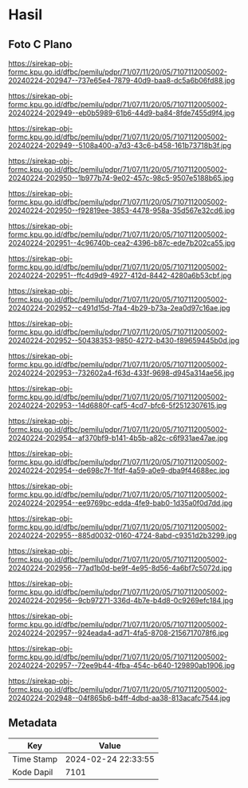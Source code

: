 # Hasil

## Foto C Plano

https://sirekap-obj-formc.kpu.go.id/dfbc/pemilu/pdpr/71/07/11/20/05/7107112005002-20240224-202947--737e65e4-7879-40d9-baa8-dc5a6b06fd88.jpg

https://sirekap-obj-formc.kpu.go.id/dfbc/pemilu/pdpr/71/07/11/20/05/7107112005002-20240224-202949--eb0b5989-61b6-44d9-ba84-8fde7455d9f4.jpg

https://sirekap-obj-formc.kpu.go.id/dfbc/pemilu/pdpr/71/07/11/20/05/7107112005002-20240224-202949--5108a400-a7d3-43c6-b458-161b73718b3f.jpg

https://sirekap-obj-formc.kpu.go.id/dfbc/pemilu/pdpr/71/07/11/20/05/7107112005002-20240224-202950--1b977b74-9e02-457c-98c5-9507e5188b65.jpg

https://sirekap-obj-formc.kpu.go.id/dfbc/pemilu/pdpr/71/07/11/20/05/7107112005002-20240224-202950--f92819ee-3853-4478-958a-35d567e32cd6.jpg

https://sirekap-obj-formc.kpu.go.id/dfbc/pemilu/pdpr/71/07/11/20/05/7107112005002-20240224-202951--4c96740b-cea2-4396-b87c-ede7b202ca55.jpg

https://sirekap-obj-formc.kpu.go.id/dfbc/pemilu/pdpr/71/07/11/20/05/7107112005002-20240224-202951--ffc4d9d9-4927-412d-8442-4280a6b53cbf.jpg

https://sirekap-obj-formc.kpu.go.id/dfbc/pemilu/pdpr/71/07/11/20/05/7107112005002-20240224-202952--c491d15d-7fa4-4b29-b73a-2ea0d97c16ae.jpg

https://sirekap-obj-formc.kpu.go.id/dfbc/pemilu/pdpr/71/07/11/20/05/7107112005002-20240224-202952--50438353-9850-4272-b430-f89659445b0d.jpg

https://sirekap-obj-formc.kpu.go.id/dfbc/pemilu/pdpr/71/07/11/20/05/7107112005002-20240224-202953--732602a4-f63d-433f-9698-d945a314ae56.jpg

https://sirekap-obj-formc.kpu.go.id/dfbc/pemilu/pdpr/71/07/11/20/05/7107112005002-20240224-202953--14d6880f-caf5-4cd7-bfc6-5f2512307615.jpg

https://sirekap-obj-formc.kpu.go.id/dfbc/pemilu/pdpr/71/07/11/20/05/7107112005002-20240224-202954--af370bf9-b141-4b5b-a82c-c6f931ae47ae.jpg

https://sirekap-obj-formc.kpu.go.id/dfbc/pemilu/pdpr/71/07/11/20/05/7107112005002-20240224-202954--de698c7f-1fdf-4a59-a0e9-dba9f44688ec.jpg

https://sirekap-obj-formc.kpu.go.id/dfbc/pemilu/pdpr/71/07/11/20/05/7107112005002-20240224-202954--ee9769bc-edda-4fe9-bab0-1d35a0f0d7dd.jpg

https://sirekap-obj-formc.kpu.go.id/dfbc/pemilu/pdpr/71/07/11/20/05/7107112005002-20240224-202955--885d0032-0160-4724-8abd-c9351d2b3299.jpg

https://sirekap-obj-formc.kpu.go.id/dfbc/pemilu/pdpr/71/07/11/20/05/7107112005002-20240224-202956--77ad1b0d-be9f-4e95-8d56-4a6bf7c5072d.jpg

https://sirekap-obj-formc.kpu.go.id/dfbc/pemilu/pdpr/71/07/11/20/05/7107112005002-20240224-202956--9cb97271-336d-4b7e-b4d8-0c9269efc184.jpg

https://sirekap-obj-formc.kpu.go.id/dfbc/pemilu/pdpr/71/07/11/20/05/7107112005002-20240224-202957--924eada4-ad71-4fa5-8708-2156717078f6.jpg

https://sirekap-obj-formc.kpu.go.id/dfbc/pemilu/pdpr/71/07/11/20/05/7107112005002-20240224-202957--72ee9b44-4fba-454c-b640-129890ab1906.jpg

https://sirekap-obj-formc.kpu.go.id/dfbc/pemilu/pdpr/71/07/11/20/05/7107112005002-20240224-202948--04f865b6-b4ff-4dbd-aa38-813acafc7544.jpg


## Metadata

| Key        | Value               |
| ---------- | ------------------- |
| Time Stamp | 2024-02-24 22:33:55 |
| Kode Dapil | 7101                |



